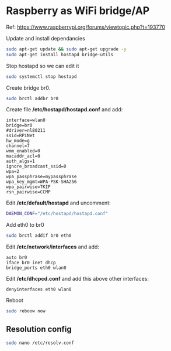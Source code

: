 # Raspberry as WiFi bridge/AP

Ref: <https://www.raspberrypi.org/forums/viewtopic.php?t=193770>

Update and install dependancies

```bash
sudo apt-get update && sudo apt-get upgrade -y
sudo apt-get install hostapd bridge-utils
```

Stop hostapd so we can edit it

```bash
sudo systemctl stop hostapd
```

Create bridge br0.

```bash
sudo brctl addbr br0
```

Create file __/etc/hostapd/hostapd.conf__ and add:

```plaintext
interface=wlan0
bridge=br0
#driver=nl80211
ssid=RPiNet
hw_mode=g
channel=7
wmm_enabled=0
macaddr_acl=0
auth_algs=1
ignore_broadcast_ssid=0
wpa=2
wpa_passphrase=mypassphrase
wpa_key_mgmt=WPA-PSK-SHA256
wpa_pairwise=TKIP
rsn_pairwise=CCMP
```

Edit __/etc/default/hostapd__ and uncomment:

```bash
DAEMON_CONF="/etc/hostapd/hostapd.conf"
```

Add eth0 to br0

```bash
sudo brctl addif br0 eth0
```

Edit __/etc/network/interfaces__ and add:

```plaintext
auto br0
iface br0 inet dhcp
bridge_ports eth0 wlan0
```

Edit __/etc/dhcpcd.conf__ and add this above other interfaces:

```plaintext
denyinterfaces eth0 wlan0
```

Reboot

```bash
sudo reboow now
```

## Resolution config

```bash
sudo nano /etc/resolv.conf
```
